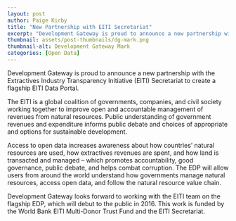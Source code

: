 ```yaml
---
layout: post
author: Paige Kirby
title: "New Partnership with EITI Secretariat"
excerpt: "Development Gateway is proud to announce a new partnership with the EITI Secretariat to create a flagship EITI Data Portal...."
thumbnail: assets/post-thumbnails/dg-mark.png
thumbnail-alt: Development Gateway Mark
categories: [Open Data]
---
```


Development Gateway is proud to announce a new partnership with the Extractives Industry Transparency Initiative (EITI) Secretariat to create a flagship EITI Data Portal. 

The EITI is a global coalition of governments, companies, and civil society working together to improve open and accountable management of revenues from natural resources. Public understanding of government revenues and expenditure informs public debate and choices of appropriate and options for sustainable development.

Access to open data increases awareness about how countries’ natural resources are used, how extractives revenues are spent, and how land is transacted and managed – which promotes accountability, good governance, public debate, and helps combat corruption. The EDP will allow users from around the world understand how governments manage natural resources, access open data, and follow the natural resource value chain.

Development Gateway looks forward to working with the EITI team on the flagship EDP, which will debut to the public in 2016. This work is funded by the World Bank EITI Multi-Donor Trust Fund and the EITI Secretariat. 
